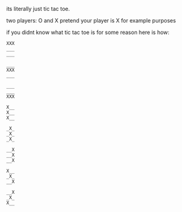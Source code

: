 its literally just tic tac toe.

two players: O and X
pretend your player is X for example purposes

if you didnt know what tic tac toe is for some reason here is how:

```
XXX
___
___
```
```
___
XXX
___
```
```
___
___
XXX
```
```
X__
X__
X__
```
```
_X_
_X_
_X_
```
```
__X
__X
__X
```
```
X__
_X_
__X
```
```
__X
_X_
X__
```
